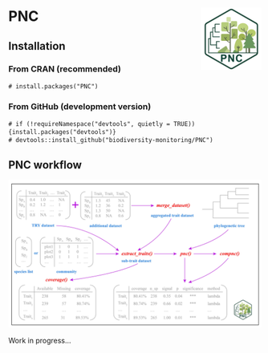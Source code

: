 # PNC<img src="man/figures/LOGO.jpg" alt="MultiTraits logo" align="right" width="120"/>

## Installation

### From CRAN (recommended)

```{r,class.source = 'fold-show'}
# install.packages("PNC")
```

### From GitHub (development version)

```{r,class.source = 'fold-show'}
# if (!requireNamespace("devtools", quietly = TRUE)) {install.packages("devtools")}
# devtools::install_github("biodiversity-monitoring/PNC")
```

## PNC workflow

![](man/figures/Figure%201.jpg)

Work in progress...

